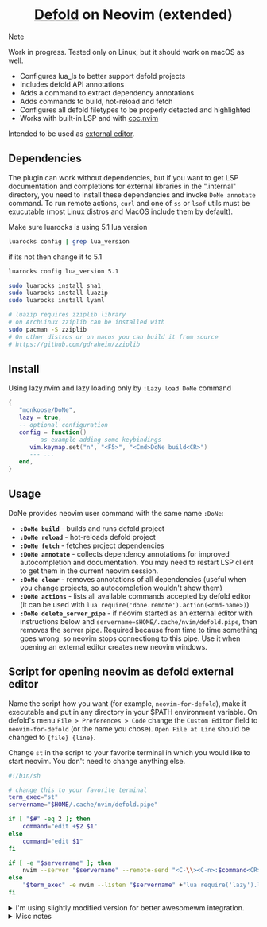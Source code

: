 <div align="center">
<h1><a href="https://defold.com/">Defold</a> on Neovim (extended)</h1>
</div>

> [!Note]
> Work in progress. Tested only on Linux, but it should work on macOS as well.

- Configures lua_ls to better support  defold projects
- Includes defold API annotations
- Adds a command to extract dependency annotations
- Adds commands to build, hot-reload and fetch
- Configures all defold filetypes to be properly detected and highlighted
- Works with built-in LSP and with [coc.nvim](https://github.com/neoclide/coc.nvim)

Intended to be used as [external editor](#script-for-opening-neovim-as-defold-external-editor).

## Dependencies

The plugin can work without dependencies, but if you want to get LSP documentation
and completions for external libraries in the ".internal" directory, you need to install
these dependencies and invoke `DoNe annotate` command.
To run remote actions, `curl` and one of `ss` or `lsof` utils must be exucutable
(most Linux distros and MacOS include them by default).

Make sure luarocks is using 5.1 lua version
```sh
luarocks config | grep lua_version
```
if its not then change it to 5.1
```sh
luarocks config lua_version 5.1
```

```sh
sudo luarocks install sha1
sudo luarocks install luazip
sudo luarocks install lyaml

# luazip requires zziplib library
# on ArchLinux zziplib can be installed with
sudo pacman -S zziplib
# On other distros or on macos you can build it from source
# https://github.com/gdraheim/zziplib
```

## Install

Using lazy.nvim and lazy loading only by `:Lazy load DoNe` command
```lua
{
   "monkoose/DoNe",
   lazy = true,
   -- optional configuration
   config = function()
      -- as example adding some keybindings
      vim.keymap.set("n", "<F5>", "<Cmd>DoNe build<CR>")
      --- ...
   end,
}
```

## Usage

DoNe provides neovim user command with the same name `:DoNe`:
- **`:DoNe build`** - builds and runs defold project
- **`:DoNe reload`** - hot-reloads defold project
- **`:DoNe fetch`** - fetches project dependencies
- **`:DoNe annotate`** - collects dependency annotations for improved autocompletion and documentation. You may need to restart
LSP client to get them in the current neovim session.
- **`:DoNe clear`** - removes annotations of all dependencies (useful when you change projects, so autocompletion wouldn't show them)
- **`:DoNe actions`** - lists all available commands accepted by defold editor (it can be used with `lua require('done.remote').action(<cmd-name>)`)
- **`:DoNe delete_server_pipe`** - if neovim started as an external editor with instructions below and `servername=$HOME/.cache/nvim/defold.pipe`,
then removes the server pipe. Required because from time to time something goes wrong, so neovim stops connectiong to this pipe.
Use it when opening an external editor creates new neovim windows.


## Script for opening neovim as defold external editor

Name the script how you want (for example, `neovim-for-defold`), make it executable and put in any directory in your $PATH environment variable.
On defold's menu `File > Preferences > Code` change the `Custom Editor` field to `neovim-for-defold` (or the name you chose).
`Open File at Line` should be changed to `{file} {line}`.

Change `st` in the script to your favorite terminal in which you would like to start neovim. You don't need to change anything else.

```sh
#!/bin/sh

# change this to your favorite terminal
term_exec="st"
servername="$HOME/.cache/nvim/defold.pipe"

if [ "$#" -eq 2 ]; then
    command="edit +$2 $1"
else
    command="edit $1"
fi

if [ -e "$servername" ]; then
    nvim --server "$servername" --remote-send "<C-\\><C-n>:$command<CR>"
else
    "$term_exec" -e nvim --listen "$servername" +"lua require('lazy').load({ plugins = 'DoNe' })" +"$command"
fi
```

<details>
<summary>I'm using slightly modified version for better awesomewm integration.</summary>

```sh
#!/bin/sh

term_exec="st"
servername="$HOME/.cache/nvim/defold.pipe"

if [ "$#" -eq 2 ]; then
    command="edit +$2 $1"
else
    command="edit $1"
fi

if [ -e "$servername" ]; then
    nvim --server "$servername" --remote-send "<C-\\><C-n>:$command<CR>"
    awesome-client '
    for _, c in ipairs(client.get()) do
        if string.match(c.name, "=defold=") then
            c:jump_to()
            break
        end
    end
    '
else
    "$term_exec" -e nvim --listen "$servername" +"lua require('lazy').load({ plugins = 'DoNe' })" \
        +"let &titlestring = '=defold=  %t'" +"$command"
fi
```
</details>

<details>
<summary>Misc notes</summary>
Defold api annotations were generated with https://github.com/astrochili/defold-annotations
TODO: add github workflow to update them automatically


</details>
